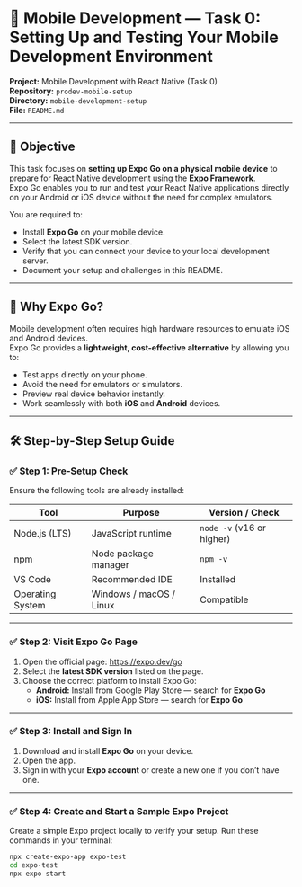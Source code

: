 # 📱 Mobile Development — Task 0: Setting Up and Testing Your Mobile Development Environment

**Project:** Mobile Development with React Native (Task 0)  
**Repository:** `prodev-mobile-setup`  
**Directory:** `mobile-development-setup`  
**File:** `README.md`  

---

## 🧭 Objective

This task focuses on **setting up Expo Go on a physical mobile device** to prepare for React Native development using the **Expo Framework**.  
Expo Go enables you to run and test your React Native applications directly on your Android or iOS device without the need for complex emulators.

You are required to:
- Install **Expo Go** on your mobile device.
- Select the latest SDK version.
- Verify that you can connect your device to your local development server.
- Document your setup and challenges in this README.

---

## 🧩 Why Expo Go?

Mobile development often requires high hardware resources to emulate iOS and Android devices.  
Expo Go provides a **lightweight, cost-effective alternative** by allowing you to:
- Test apps directly on your phone.
- Avoid the need for emulators or simulators.
- Preview real device behavior instantly.
- Work seamlessly with both **iOS** and **Android** devices.

---

## 🛠️ Step-by-Step Setup Guide

### ✅ Step 1: Pre-Setup Check
Ensure the following tools are already installed:

| Tool | Purpose | Version / Check |
|------|----------|----------------|
| Node.js (LTS) | JavaScript runtime | `node -v` (v16 or higher) |
| npm | Node package manager | `npm -v` |
| VS Code | Recommended IDE | Installed |
| Operating System | Windows / macOS / Linux | Compatible |

---

### ✅ Step 2: Visit Expo Go Page

1. Open the official page: https://expo.dev/go  
2. Select the **latest SDK version** listed on the page.  
3. Choose the correct platform to install Expo Go:
   - **Android:** Install from Google Play Store — search for **Expo Go**
   - **iOS:** Install from Apple App Store — search for **Expo Go**

---

### ✅ Step 3: Install and Sign In

1. Download and install **Expo Go** on your device.  
2. Open the app.  
3. Sign in with your **Expo account** or create a new one if you don’t have one.

---

### ✅ Step 4: Create and Start a Sample Expo Project

Create a simple Expo project locally to verify your setup. Run these commands in your terminal:

```bash
npx create-expo-app expo-test
cd expo-test
npx expo start
